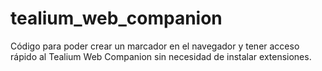 # tealium_web_companion

Código para poder crear un marcador en el navegador y tener acceso rápido al Tealium Web Companion sin necesidad de instalar extensiones.

